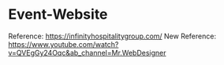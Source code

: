 # Event-Website
Reference: 
https://infinityhospitalitygroup.com/
New Reference:
https://www.youtube.com/watch?v=QVEgGy24Oqc&ab_channel=Mr.WebDesigner
